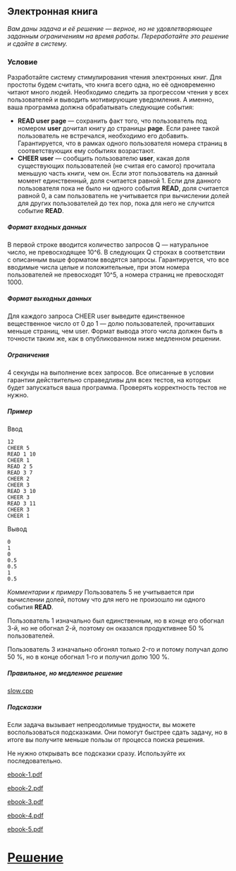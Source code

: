 ## Электронная книга ##

*Вам даны задача и её решение — верное, но не удовлетворяющее заданным ограничениям на время работы. Переработайте это решение и сдайте в систему.*

### Условие ###

Разработайте систему стимулирования чтения электронных книг. Для простоты будем считать, что книга всего одна, но её одновременно читают много людей. Необходимо следить за прогрессом чтения у всех пользователей и выводить мотивирующие уведомления. А именно, ваша программа должна обрабатывать следующие события:

* **READ user page** — сохранить факт того, что пользователь под номером **user** дочитал книгу до страницы **page**. Если ранее такой пользователь не встречался, необходимо его добавить. Гарантируется, что в рамках одного пользователя номера страниц в соответствующих ему событиях возрастают.
* **CHEER user** — сообщить пользователю **user**, какая доля существующих пользователей (не считая его самого) прочитала меньшую часть книги, чем он. Если этот пользователь на данный момент единственный, доля считается равной 1. Если для данного пользователя пока не было ни одного события **READ**, доля считается равной 0, а сам пользователь не учитывается при вычислении долей для других пользователей до тех пор, пока для него не случится событие **READ**.

##### Формат входных данных #####

В первой строке вводится количество запросов Q — натуральное число, не превосходящее 10^6. В следующих Q строках в соответствии с описанным выше форматом вводятся запросы. Гарантируется, что все вводимые числа целые и положительные, при этом номера пользователей не превосходят 10^5, а номера страниц не превосходят 1000.

##### Формат выходных данных #####

Для каждого запроса CHEER user выведите единственное вещественное число от 0 до 1 — долю пользователей, прочитавших меньше страниц, чем user. Формат вывода этого числа должен быть в точности таким же, как в опубликованном ниже медленном решении.

##### Ограничения #####

4 секунды на выполнение всех запросов. Все описанные в условии гарантии действительно справедливы для всех тестов, на которых будет запускаться ваша программа. Проверять корректность тестов не нужно.

##### Пример #####

Ввод
```
12
CHEER 5
READ 1 10
CHEER 1
READ 2 5
READ 3 7
CHEER 2
CHEER 3
READ 3 10
CHEER 3
READ 3 11
CHEER 3
CHEER 1
```

Вывод
```
0
1
0
0.5
0.5
1
0.5
```

*Комментарии к примеру*
Пользователь 5 не учитывается при вычислении долей, потому что для него не произошло ни одного события **READ**.

Пользователь 1 изначально был единственным, но в конце его обогнал 3-й, но не обогнал 2-й, поэтому он оказался продуктивнее 50 % пользователей.

Пользователь 3 изначально обгонял только 2-го и потому получал долю 50 %, но в конце обогнал 1-го и получил долю 100 %.

##### Правильное, но медленное решение #####

[slow.cpp](Source/slow.cpp)

##### Подсказки #####

Если задача вызывает непреодолимые трудности, вы можете воспользоваться подсказками. Они помогут быстрее сдать задачу, но в итоге вы получите меньше пользы от процесса поиска решения.

Не нужно открывать все подсказки сразу. Используйте их последовательно.

[ebook-1.pdf](ebook-1.pdf)

[ebook-2.pdf](ebook-2.pdf)

[ebook-3.pdf](ebook-3.pdf)

[ebook-4.pdf](ebook-4.pdf)

[ebook-5.pdf](ebook-5.pdf)

# [Решение](Solution/)
